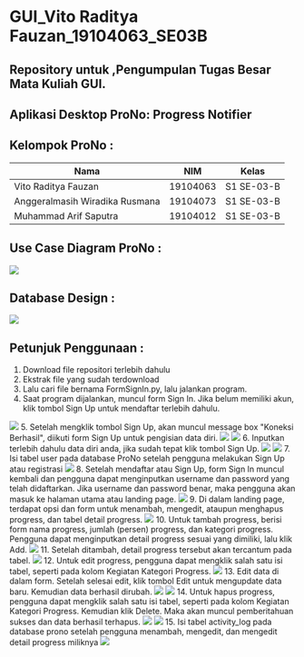 # GUI_Vito Raditya Fauzan_19104063_SE03B

## Repository untuk ,Pengumpulan Tugas Besar Mata Kuliah GUI.

## Aplikasi Desktop ProNo: Progress Notifier

## Kelompok ProNo : 
|Nama  |NIM  |Kelas
|--|--|--|
|Vito Raditya Fauzan  |19104063  |S1 SE-03-B |
|Anggeralmasih Wiradika Rusmana  |19104073  |S1 SE-03-B |
|Muhammad Arif Saputra  |19104012  |S1 SE-03-B |

## Use Case Diagram ProNo :
<img src = "https://github.com/vitoradityafauzan/GUI_Vito-Raditya-Fauzan_19104063_SE03B/blob/TUBES/SS%20Tubes%20ProNo/use%20case%20diagram.jpeg">

## Database Design :
<img src = "https://github.com/vitoradityafauzan/GUI_Vito-Raditya-Fauzan_19104063_SE03B/blob/TUBES/SS%20Tubes%20ProNo/Desain%20Database%20ProNo.PNG">

## Petunjuk Penggunaan :
1. Download file repositori terlebih dahulu
2. Ekstrak file yang sudah terdownload
3. Lalu cari file bernama FormSignIn.py, lalu jalankan program.
4. Saat program dijalankan, muncul form Sign In. Jika belum memiliki akun, klik tombol Sign Up untuk mendaftar terlebih dahulu.
  <img src = "https://github.com/vitoradityafauzan/GUI_Vito-Raditya-Fauzan_19104063_SE03B/blob/TUBES/SS%20Tubes%20ProNo/1.%20form%20login%20pertama%20kali.PNG">
5. Setelah mengklik tombol Sign Up, akan muncul message box "Koneksi Berhasil", diikuti form Sign Up untuk pengisian data diri.
  <img src = "https://github.com/vitoradityafauzan/GUI_Vito-Raditya-Fauzan_19104063_SE03B/blob/TUBES/SS%20Tubes%20ProNo/2.%20Klik%20sign%20up%20muncul%20message%20box.PNG">
  <img src = "https://github.com/vitoradityafauzan/GUI_Vito-Raditya-Fauzan_19104063_SE03B/blob/TUBES/SS%20Tubes%20ProNo/3.%20form%20sign%20up.PNG">
6. Inputkan terlebih dahulu data diri anda, jika sudah tepat klik tombol Sign Up.

  <img src = "https://github.com/vitoradityafauzan/GUI_Vito-Raditya-Fauzan_19104063_SE03B/blob/TUBES/SS%20Tubes%20ProNo/4.%20pengisian%20sign%20up.PNG">
  <img src = "https://github.com/vitoradityafauzan/GUI_Vito-Raditya-Fauzan_19104063_SE03B/blob/TUBES/SS%20Tubes%20ProNo/5.%20pengisian%20sign%20up%20sukses.PNG"> 
7. Isi tabel user pada database ProNo setelah pengguna melakukan Sign Up atau registrasi
  <img src = "https://github.com/vitoradityafauzan/GUI_Vito-Raditya-Fauzan_19104063_SE03B/blob/TUBES/SS%20Tubes%20ProNo/db%20prono%2C%20tabel%20user.PNG"> 
8. Setelah mendaftar atau Sign Up, form Sign In muncul kembali dan pengguna dapat menginputkan username dan password yang telah didaftarkan. Jika username dan password benar, maka pengguna akan masuk ke halaman utama atau landing page.
  <img src = "https://github.com/vitoradityafauzan/GUI_Vito-Raditya-Fauzan_19104063_SE03B/blob/TUBES/SS%20Tubes%20ProNo/6.%20klik%20sign%20in_pengisian%20us%20ps%20sukses.PNG">
9. Di dalam landing page, terdapat opsi dan form untuk menambah, mengedit, ataupun menghapus progress, dan tabel detail progress.
  <img src = "https://github.com/vitoradityafauzan/GUI_Vito-Raditya-Fauzan_19104063_SE03B/blob/TUBES/SS%20Tubes%20ProNo/7.%20landing%20page%20awal.PNG">
10. Untuk tambah progress, berisi form nama progress, jumlah (persen) progress, dan kategori progress. Pengguna dapat menginputkan detail progress sesuai yang dimiliki, lalu klik Add.
  <img src = "https://github.com/vitoradityafauzan/GUI_Vito-Raditya-Fauzan_19104063_SE03B/blob/TUBES/SS%20Tubes%20ProNo/8.%20add%20progress%20sukses.PNG">
11. Setelah ditambah, detail progress tersebut akan tercantum pada tabel.
   <img src = "https://github.com/vitoradityafauzan/GUI_Vito-Raditya-Fauzan_19104063_SE03B/blob/TUBES/SS%20Tubes%20ProNo/9.%20detail%20progress%20masuk%20ke%20tabel.PNG">
12. Untuk edit progress, pengguna dapat mengklik salah satu isi tabel, seperti pada kolom Kegiatan Kategori Progress.
   <img src = "https://github.com/vitoradityafauzan/GUI_Vito-Raditya-Fauzan_19104063_SE03B/blob/TUBES/SS%20Tubes%20ProNo/10.%20proses%20edit%20progress.PNG">
13. Edit data di dalam form. Setelah selesai edit, klik tombol Edit untuk mengupdate data baru. Kemudian data berhasil dirubah.
   <img src = "https://github.com/vitoradityafauzan/GUI_Vito-Raditya-Fauzan_19104063_SE03B/blob/TUBES/SS%20Tubes%20ProNo/11.%20proses%20edit%20progress%20sukses.PNG">
   <img src = "https://github.com/vitoradityafauzan/GUI_Vito-Raditya-Fauzan_19104063_SE03B/blob/TUBES/SS%20Tubes%20ProNo/12.%20hasil%20proses%20edit%20progress.PNG">
14. Untuk hapus progress, pengguna dapat mengklik salah satu isi tabel, seperti pada kolom Kegiatan Kategori Progress. Kemudian klik Delete. Maka akan muncul pemberitahuan sukses dan data berhasil terhapus.
  <img src = "https://github.com/vitoradityafauzan/GUI_Vito-Raditya-Fauzan_19104063_SE03B/blob/TUBES/SS%20Tubes%20ProNo/13.%20proses%20hapus%20progress%20sukses.PNG">
  <img src = "https://github.com/vitoradityafauzan/GUI_Vito-Raditya-Fauzan_19104063_SE03B/blob/TUBES/SS%20Tubes%20ProNo/14.%20hasil%20proses%20hapus%20progress%20sukses.PNG">
15. Isi tabel activity_log pada database prono setelah pengguna menambah, mengedit, dan mengedit detail progress miliknya
  <img src = "https://github.com/vitoradityafauzan/GUI_Vito-Raditya-Fauzan_19104063_SE03B/blob/TUBES/SS%20Tubes%20ProNo/db%20prono%2C%20tabel%20activity_log.PNG">
